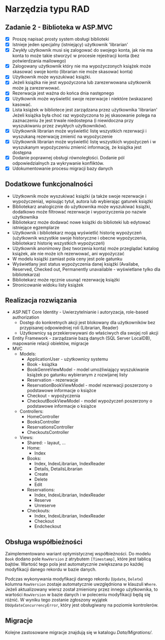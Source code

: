 # Narzędzia typu RAD
## Zadanie 2 - Biblioteka w ASP.MVC
- [X] Proszę napisać prosty system obsługi biblioteki
- [X] Istnieje jeden specjalny (istniejący) użytkownik 'librarian'
- [X] Zwykły użytkownik musi się zalogować do swojego konta, jak nie ma konta to może takie stworzyć w procesie rejestracji konta (bez potwierdzania mailowego)
- [X] Zalogowany użytkownik który nie ma wypożyczonych książek może skasować swoje konto (librarian nie może skasować konta)
- [X] Użytkownik może wyszukiwać książki.
- [X] Jeżeli książka nie jest wypożyczona lub zarezerwowana użytkownik może ją zarezerwować.
- [X] Rezerwacja jest ważna do końca dnia następnego
- [X] Użytkownik może wyświetlić swoje rezerwacje i niektóre (wskazane) kasować.
- [X] Lista książek w bibliotece jest zarządzana przez użytkownika 'librarian' Jeżeli książka była choć raz wypożyczona to jej skasowanie polega na zaznaczeniu że jest trwale niedostepna (i niewidoczna przy wyszukiwaniu przez zwykłych użytkowników).
- [X] Użytkownik librarian może wyświetlić listę wszystkich rezerwacji i wyszukaną rezerwację zmienić na wypożyczenie
- [X] Użytkownik librarian może wyświetlić listę wszystkich wypożyczeń i w wyszukanym wypożyczeniu zmienić informację, że książka jest dostępna
- [X] Dodanie poprawnej obsługi równoległości. Dodanie pól odpowiedzialnych za wykrywanie konfliktów.
- [X] Udokumentowanie procesu migracji bazy danych

## Dodatkowe funkcjonalności
- Użytkownik może wyszukiwać książki (a także swoje rezerwacje i wypożyczenia), wpisując tytuł, autora lub wybierając gatunek książki
- Bibliotekarz analogicznie do użytkownika może wyszukiwać książki, dodatkowo może filtrować rezerwacje i wyporzyczenia po nazwie użytkownika
- Bibliotekarz może dodawać nowe książki do biblioteki lub edytować istniejące egzemplarze
- Użytkownik i bibliotekarz mogą wyświetlić historię wypożyczeń (użytkownik wszystkie swoje historyczne i obecne wypożyczenia, bibliotekarz historię wszystkich wypożyczeń)
- Użytkownik anonimowy (bez tworzenia konta) może przeglądać katalog książek, ale nie może ich rezerwować, ani wypożyczać
- W modelu książki zamiast pola ceny jest pole gatunku
- Wyświetlany jest status wypożyczenia danej książki (Availabe, Reserved, Checked out, Permanently unavailable - wyświetlane tylko dla bibliotekarza)
- Bibliotekarz może ręcznie usunąć rezerwację książki
- Stronicowanie widoku listy książek

## Realizacja rozwiązania
- ASP.NET Core Identity - Uwierzytelnianie i autoryzacja, role-based authorization
    - Dostęp do konkretnych akcji jest blokowany dla użytkowników bez przypisanej odpowiedniej roli (Librarian, Reader)
    - Użytkownicy są przekierowywani do właściwych dla swojej roli akcji
- Entity Framework - zarządzanie bazą danych (SQL Server LocalDB), mapowanie relacji obiektów, migracje
- MVC
    - Models:
        - ApplicationUser - użytkownicy systemu
        - Book - książka
        - BookGenreViewModel - model umożliwiający wyszukiwanie książek po gatunku wybieranym z rozwijanej listy
        - Reservation - rezerwacje
        - ReservationBookViewModel - model rezerwacji poszerzony o podstawowe informacje o książce
        - Checkout - wypożyczenia
        - CheckoutBookViewModel - model wypożyczeń poszerzony o podstawowe informacje o książce
    - Controllers:
        - HomeController
        - BooksController
        - ReservationsController
        - CheckoutsController
    - Views:
        - Shared: - layaut, ...
        - Home:
            - Index
        - Books:
            - Index, IndexLibrarian, IndexReader
            - Details, DetailsLibrarian
            - Create
            - Delete
            - Edit
        - Reservations:
            - Index, IndexLibrarian, IndexReader
            - Reserve
            - Unreserve
        - Checkouts:
            - Index, IndexLibrarian, IndexReader
            - Checkout
            - Endcheckout

## Obsługa współbieżności
Zaimplementowano wariant optymistycznej współbieżności. Do modelu `Book` dodano pole `RowVersion` z atrybutem `[Timestamp]`, które jest tablicą bajtów. Wartość tego pola jest automatycznie zwiększana po każdej modyfikacji danego rekordu w bazie danych.

Podczas wykonywania modyfikacji danego rekordu (`Update`, `Delete`) kolumna `RowVersion` zostaje automatycznie uwzględniona w klauzuli `Where`. Jeżeli aktualizowany wiersz został zmieniony przez innego użytkownika, to wartości `RowVersion` w bazie danych i w poleceniu modyfikacji będą się różnić. W wyniku tego zostanie zgłoszony wyjątek `DbUpdateConcurrencyError`, który jest obsługiwany na poziomie kontrolerów.

## Migracje
Kolejne zastosowane migracje znajdują się w katalogu *Data/Migrations/*.
